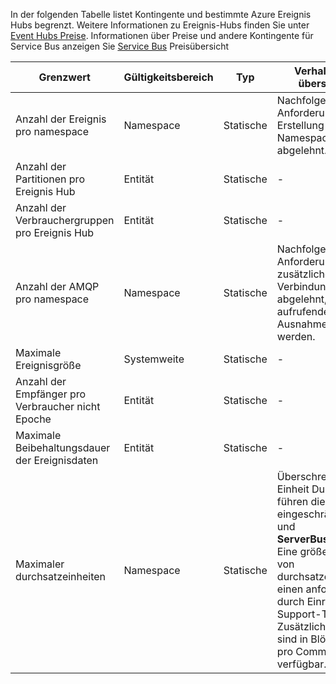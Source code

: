 In der folgenden Tabelle listet Kontingente und bestimmte Azure Ereignis Hubs begrenzt. Weitere Informationen zu Ereignis-Hubs finden Sie unter [Event Hubs Preise](https://azure.microsoft.com/pricing/details/event-hubs/). Informationen über Preise und andere Kontingente für Service Bus anzeigen Sie [Service Bus](https://azure.microsoft.com/pricing/details/service-bus/) Preisübersicht

| Grenzwert                                            | Gültigkeitsbereich       | Typ   | Verhalten beim überschritten                                                                                                 | Wert    |
|--------------------------------------------------|-------------|--------|------------------------------------------------------------------------------------------------------------------------|----------|
| Anzahl der Ereignis pro namespace               | Namespace   | Statische | Nachfolgende Anforderungen für die Erstellung eines neuen Namespace werden abgelehnt.                                                  | 10       |
| Anzahl der Partitionen pro Ereignis Hub               | Entität      | Statische |  -                                                                                                                      | 32       |
| Anzahl der Verbrauchergruppen pro Ereignis Hub          | Entität      | Statische |  -                                                                                                                      | 20       |
| Anzahl der AMQP pro namespace         | Namespace   | Statische | Nachfolgende Anforderungen für zusätzliche Verbindungen abgelehnt, und der aufrufende Code eine Ausnahme erhalten werden. | 5.000    |
| Maximale Ereignisgröße                               | Systemweite | Statische |  -                                                                                                                      | 256KB    |
| Anzahl der Empfänger pro Verbraucher nicht Epoche | Entität      | Statische |  -                                                                                                                      | 5        |
| Maximale Beibehaltungsdauer der Ereignisdaten           | Entität      | Statische |  -                                                                                                                      | 1-7 Tage |
| Maximaler durchsatzeinheiten           | Namespace      | Statische | Überschreitung der Einheit Durchsatz führen die Daten eingeschränkt werden und **ServerBusyException**. Eine größere Anzahl von durchsatzeinheiten für einen anfordern Tier durch Einreichung von Support-Ticket. Zusätzliche Durchsatz sind in Blöcken von 20 pro Commit Bestellung verfügbar.                                                                                                                       | 20 |
